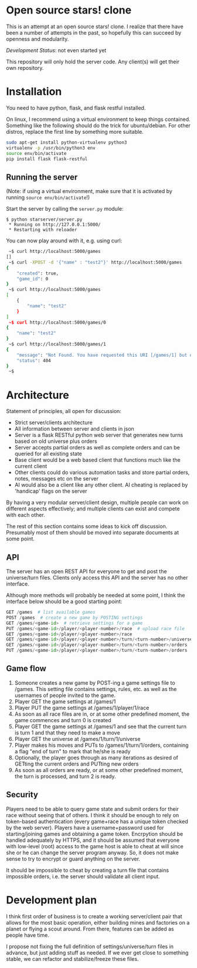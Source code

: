 Open source stars! clone
=====

This is an attempt at an open source stars! clone.
I realize that there have been a number of attempts in the past, so hopefully this can succeed by openness and modularity.

*Development Status*: not even started yet

This repository will only hold the server code. Any client(s) will get their own repository.

Installation
====

You need to have python, flask, and flask restful installed.

On linux, I recommend using a virtual environment to keep things contained.
Something like the following should do the trick for ubuntu/debian.
For other distros, replace the first line by something more suitable.


```bash
sudo apt-get install python-virtualenv python3
virtualenv -p /usr/bin/python3 env
source env/bin/activate
pip install flask flask-restful
```

Running the server
---

(Note: if using a virtual environment, make sure that it is activated by running `source env/bin/activate`!)

Start the server by calling the `server.py` module:

```
$ python starserver/server.py
 * Running on http://127.0.0.1:5000/
 * Restarting with reloader
```

You can now play around with it, e.g. using curl:

```bash
 ~$ curl http://localhost:5000/games
[]
 ~$ curl -XPOST -d '{"name" : "test2"}' http://localhost:5000/games
{
    "created": true,
    "game_id": 0
}
 ~$ curl http://localhost:5000/games
[
    {
        "name": "test2"
    }
]
 ~$ curl http://localhost:5000/games/0
{
    "name": "test2"
}
 ~$ curl http://localhost:5000/games/1
{
    "message": "Not Found. You have requested this URI [/games/1] but did you mean /games/<int:game_id> or /games ?",
    "status": 404
}
 ~$
```


Architecture
=====

Statement of principles, all open for discussion:

- Strict server/clients architecture
- All information between server and clients in json
- Server is a flask RESTful python web server that generates new turns based on old universe plus orders
- Server accepts partial orders as well as complete orders and can be queried for all existing state
- Base client would be a web based client that functions much like the current client
- Other clients could do various automation tasks and store partial orders, notes, messages etc on the server
- AI would also be a client like any other client. AI cheating is replaced by 'handicap' flags on the server

By having a very modular server/client design, multiple people can work on different aspects effectively; and multiple clients can exist and compete with each other.

The rest of this section contains some ideas to kick off discussion.
Presumably most of them should be moved into separate documents at some point.

API
-----

The server has an open REST API for everyone to get and post the universe/turn files.
Clients only access this API and the server has no other interface.

Although more methods will probably be needed at some point, I think the interface below should be a good starting point:

```python
GET /games  # list available games
POST /games  # create a new game by POSTING settings
GET /games/<game-id>  # retrieve settings for a game
PUT /games/<game-id>/player/<player-number>/race  # upload race file
GET /games/<game-id>/player/<player-number>/race
GET /games/<game-id>/player/<player-number>/turn/<turn-number>/universe
GET /games/<game-id>/player/<player-number>/turn/<turn-number>/orders
PUT /games/<game-id>/player/<player-number>/turn/<turn-number>/orders
```

Game flow
----

1. Someone creates a new game by POST-ing a game settings file to /games. This setting file contains settings, rules, etc. as well as the usernames of people invited to the game.
2. Player GET the game settings at /games/1
3. Player PUT the game settings at /games/1/player/1/race
4. As soon as all race files are in, or at some other predefined moment, the game commences and turn 0 is created
5. Player GET the game settings at /games/1 and see that the current turn is turn 1 and that they need to make a move
6. Player GET the universe at /games/1/turn/1/universe
7. Player makes his moves and PUTs to /games/1/turn/1/orders, containing a flag "end of turn" to mark that he/she is ready
8. Optionally, the player goes through as many iterations as desired of GETting the current orders and PUTting new orders
8. As soon as all orders are ready, or at some other predefined moment, the turn is processed, and turn 2 is ready.

Security
-----

Players need to be able to query game state and submit orders for their race without seeing that of others.
I think it should be enough to rely on token-based authentication (every game+race has a unique token checked by the web server).
Players have a username+password used for starting/joining games and obtaining a game token.
Encrpytion should be handled adequately by HTTPS, and it should be assumed that everyone with low-level (root) access to the game host is able to cheat at will since she or he can change the server program anyway.
So, it does not make sense to try to encrypt or guard anything on the server.

It should be impossible to cheat by creating a turn file that contains impossible orders, i.e. the server should validate all client input.

Development plan
====

I think first order of business is to create a working server/client pair that allows for the most basic operation, either building mines and factories on a planet or flying a scout around. From there, features can be added as people have time.

I propose not fixing the full definition of settings/universe/turn files in advance, but just adding stuff as needed. If we ever get close to something stable, we can refactor and stabilize/freeze these files.
